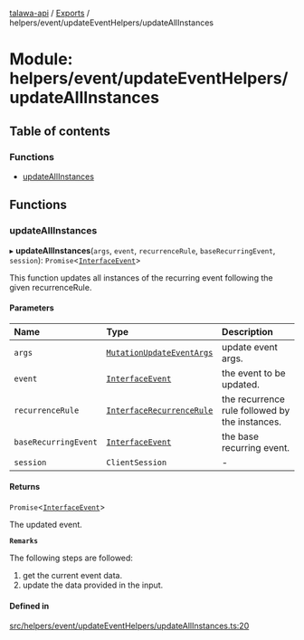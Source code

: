 [talawa-api](../README.md) / [Exports](../modules.md) / helpers/event/updateEventHelpers/updateAllInstances

# Module: helpers/event/updateEventHelpers/updateAllInstances

## Table of contents

### Functions

- [updateAllInstances](helpers_event_updateEventHelpers_updateAllInstances.md#updateallinstances)

## Functions

### updateAllInstances

▸ **updateAllInstances**(`args`, `event`, `recurrenceRule`, `baseRecurringEvent`, `session`): `Promise`\<[`InterfaceEvent`](../interfaces/models_Event.InterfaceEvent.md)\>

This function updates all instances of the recurring event following the given recurrenceRule.

#### Parameters

| Name | Type | Description |
| :------ | :------ | :------ |
| `args` | [`MutationUpdateEventArgs`](types_generatedGraphQLTypes.md#mutationupdateeventargs) | update event args. |
| `event` | [`InterfaceEvent`](../interfaces/models_Event.InterfaceEvent.md) | the event to be updated. |
| `recurrenceRule` | [`InterfaceRecurrenceRule`](../interfaces/models_RecurrenceRule.InterfaceRecurrenceRule.md) | the recurrence rule followed by the instances. |
| `baseRecurringEvent` | [`InterfaceEvent`](../interfaces/models_Event.InterfaceEvent.md) | the base recurring event. |
| `session` | `ClientSession` | - |

#### Returns

`Promise`\<[`InterfaceEvent`](../interfaces/models_Event.InterfaceEvent.md)\>

The updated event.

**`Remarks`**

The following steps are followed:
1. get the current event data.
2. update the data provided in the input.

#### Defined in

[src/helpers/event/updateEventHelpers/updateAllInstances.ts:20](https://github.com/PalisadoesFoundation/talawa-api/blob/c766886/src/helpers/event/updateEventHelpers/updateAllInstances.ts#L20)
